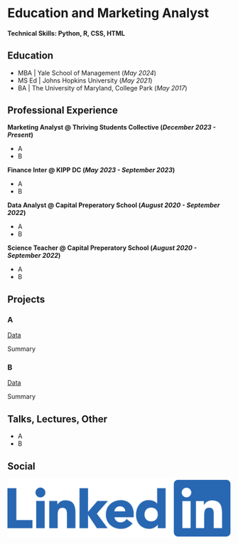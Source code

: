 # Education and Marketing Analyst

#### Technical Skills: Python, R, CSS, HTML

## Education

- MBA | Yale School of Management (_May 2024_)
- MS Ed | Johns Hopkins University (_May 2021_)       		
- BA | The University of Maryland, College Park (_May 2017_)



## Professional Experience
**Marketing Analyst @ Thriving Students Collective (_December 2023 - Present_)**
- A
- B

**Finance Inter @ KIPP DC (_May 2023 - September 2023_)** 	
- A
- B

**Data Analyst @ Capital Preperatory School (_August 2020 - September 2022_)**
- A
- B

**Science Teacher @ Capital Preperatory School (_August 2020 - September 2022_)**
- A
- B

## Projects
### A
[Data](https://www.mdpi.com/1424-8220/22/8/3048)

Summary


### B
[Data](https://www.mdpi.com/1424-8220/22/11/4240)

Summary


## Talks, Lectures, Other
- A
- B

## Social

[![Linkedin](/assets:img/Linkedin-logo-png.png)](https://www.linkedin.com/in/laurence-spekterman-7601a7153/)

